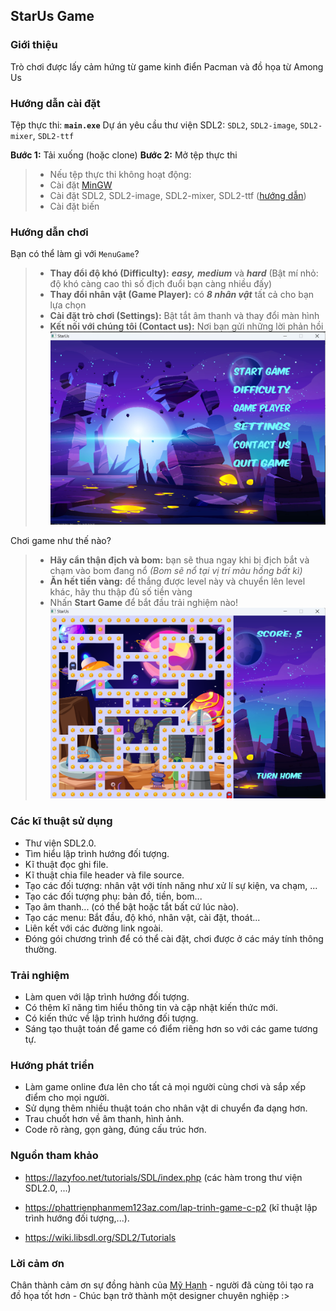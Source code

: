 ## StarUs Game

### Giới thiệu
Trò chơi được lấy cảm hứng từ game kinh điển Pacman và đồ họa từ Among Us

### Hướng dẫn cài đặt
Tệp thực thi: **`main.exe`**
Dự án yêu cầu thư viện SDL2: `SDL2`, `SDL2-image`, `SDL2-mixer`, `SDL2-ttf`

**Bước 1:** Tải xuống (hoặc clone) 
**Bước 2:** Mở tệp thực thi

> * Nếu tệp thực thi không hoạt động:
> * Cài đặt [MinGW](https://sourceforge.net/projects/mingw-w64/files/?fbclid=IwAR30hhz3qYWvjtJ8y_EqAxYe1xOTSYFKWDtmlO_T5EDLrlumbSDrOrDFMIk) 
> * Cài đặt SDL2, SDL2-image, SDL2-mixer, SDL2-ttf ([hướng dẫn](https://phattrienphanmem123az.com/lap-trinh-game-cpp/bai-1-gioi-thieu-cai-dat.html))
> * Cài đặt biến

### Hướng dẫn chơi

Bạn có thể làm gì với `MenuGame`?
> * **Thay đổi độ khó (Difficulty):** ***easy,*** ***medium*** và ***hard*** (Bật mí nhỏ: độ khó càng cao thì số địch đuổi bạn càng nhiều đấy) 
> * **Thay đổi nhân vật (Game Player):** có ***8 nhân vật*** tất cả cho bạn lựa chọn
> * **Cài đặt trò chơi (Settings):** Bật tắt âm thanh và thay đổi màn hình
> * **Kết nối với chúng tôi (Contact us):** Nơi bạn gửi những lời phản hồi
>![menugame](data/ImageMenu.png)

Chơi game như thế nào?

> * **Hãy cẩn thận địch và bom:** bạn sẽ thua ngay khi bị địch bắt và chạm vào bom đang nổ _(Bom sẽ nổ tại vị trí màu hồng bất kì)_
> * **Ăn hết tiền vàng:** để thắng được level này và chuyển lên level khác, hãy thu thập đủ số tiền vàng
> * Nhấn **Start Game** để bắt đầu trải nghiệm nào!
> ![gameimage](data/ImageGame.png)


### Các kĩ thuật sử dụng

- Thư viện SDL2.0.
- Tìm hiểu lập trình hướng đối tượng.
- Kĩ thuật đọc ghi file.
- Kĩ thuật chia file header và file source.
- Tạo các đối tượng: nhân vật với tính năng như xử lí sự kiện, va chạm, ...
- Tạo các đối tượng phụ: bản đồ, tiền, bom...
- Tạo âm thanh... (có thể bật hoặc tắt bất cứ lúc nào).
- Tạo các menu: Bắt đầu, độ khó, nhân vật, cài đặt, thoát...
- Liên kết với các đường link ngoài.
- Đóng gói chương trình để có thể cài đặt, chơi được ở các máy tính thông thường.

### Trải nghiệm

- Làm quen với lập trình hướng đối tượng.
- Có thêm kĩ năng tìm hiểu thông tin và cập nhật kiến thức mới.
- Có kiến thức về lập trình hướng đối tượng.
- Sáng tạo thuật toán để game có điểm riêng hơn so với các game tương tự.

### Hướng phát triển
- Làm game online đưa lên cho tất cả mọi người cùng chơi và sắp xếp điểm cho mọi người.
- Sử dụng thêm nhiều thuật toán cho nhân vật di chuyển đa dạng hơn.
- Trau chuốt hơn về âm thanh, hình ảnh.
- Code rõ ràng, gọn gàng, đúng cấu trúc hơn.

### Nguồn tham khảo
- https://lazyfoo.net/tutorials/SDL/index.php (các hàm trong thư viện SDL2.0, ...)

- https://phattrienphanmem123az.com/lap-trinh-game-c-p2 (kĩ thuật lập trình hướng đối tượng,...).
- https://wiki.libsdl.org/SDL2/Tutorials

### Lời cảm ơn
Chân thành cảm ơn sự đồng hành của [Mỹ Hạnh](https://www.facebook.com/profile.php?id=100024650258522) - người đã cùng tôi tạo ra đồ họa tốt hơn - Chúc bạn trở thành một designer chuyên nghiệp :>

